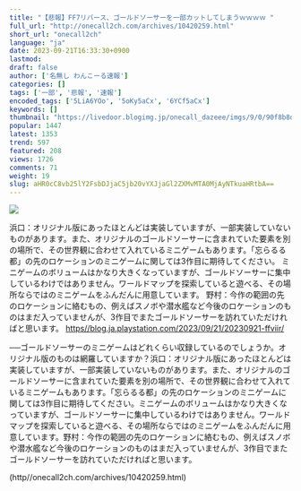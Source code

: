 ```yaml
---
title: "【悲報】FF7リバース、ゴールドソーサーを一部カットしてしまうｗｗｗｗ "
full_url: "http://onecall2ch.com/archives/10420259.html"
short_url: "onecall2ch"
language: "ja"
date: 2023-09-21T16:33:30+0900
lastmod: 
draft: false
author: ['名無し わんこーる速報']
categories: []
tags: ['一部', '悲報', '速報']
encoded_tags: ['5LiA6YOo', '5oKy5aCx', '6YCf5aCx']
keywords: []
thumbnail: "https://livedoor.blogimg.jp/onecall_dazeee/imgs/9/0/90f8b8df.jpg"
popular: 1447
latest: 1353
trend: 597
featured: 208
views: 1726
comments: 71
weight: 19
slug: aHR0cC8vb25lY2FsbDJjaC5jb20vYXJjaGl2ZXMvMTA0MjAyNTkuaHRtbA==
---
```


![](https://livedoor.blogimg.jp/onecall_dazeee/imgs/9/0/90f8b8df.jpg)

<div> 浜口：オリジナル版にあったほとんどは実装していますが、一部実装していないものがあります。また、オリジナルのゴールドソーサーに含まれていた要素を別の場所で、その世界観に合わせて入れているミニゲームもあります。「忘らるる都」の先のロケーションのミニゲームに関しては3作目に期待してください。 ミニゲームのボリュームはかなり大きくなっていますが、ゴールドソーサーに集中しているわけではありません。ワールドマップを探索していると遊べる、その場所ならではのミニゲームをふんだんに用意しています。 野村：今作の範囲の先のロケーションに絡むもの、例えばスノボや潜水艦など今後のロケーションのものはまだ入っていませんが、3作目でまたゴールドソーサーを訪れていただければと思います。 <a target='_blank' href='https//blog.ja.playstation.com/2023/09/21/20230921-ffviir/'>https//blog.ja.playstation.com/2023/09/21/20230921-ffviir/</a> <p>──ゴールドソーサーのミニゲームはどれくらい収録しているのでしょうか。オリジナル版のものは網羅していますか？浜口：オリジナル版にあったほとんどは実装していますが、一部実装していないものがあります。また、オリジナルのゴールドソーサーに含まれていた要素を別の場所で、その世界観に合わせて入れているミニゲームもあります。「忘らるる都」の先のロケーションのミニゲームに関しては3作目に期待してください。ミニゲームのボリュームはかなり大きくなっていますが、ゴールドソーサーに集中しているわけではありません。ワールドマップを探索していると遊べる、その場所ならではのミニゲームをふんだんに用意しています。野村：今作の範囲の先のロケーションに絡むもの、例えばスノボや潜水艦など今後のロケーションのものはまだ入っていませんが、3作目でまたゴールドソーサーを訪れていただければと思います。</p></div>

(http//onecall2ch.com/archives/10420259.html)
